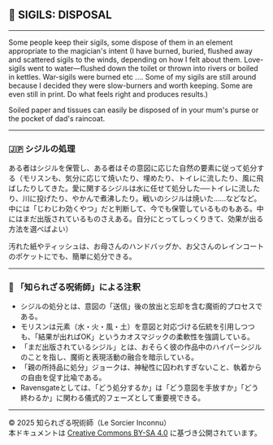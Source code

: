 ## 🧛 SIGILS: DISPOSAL

---

Some people keep their sigils, some dispose of them in an element appropriate to the magician's intent (I have burned, buried, flushed away and scattered sigils to the winds, depending on how I felt about them. Love-sigils went to water—flushed down the toilet or thrown into rivers or boiled in kettles. War-sigils were burned etc .... Some of my sigils are still around because I decided they were slow-burners and worth keeping. Some are even still in print. Do what feels right and produces results.)

Soiled paper and tissues can easily be disposed of in your mum's purse or the pocket of dad's raincoat.

---

### 🇯🇵 シジルの処理

ある者はシジルを保管し、ある者はその意図に応じた自然の要素に従って処分する（モリスンも、気分に応じて焼いたり、埋めたり、トイレに流したり、風に飛ばしたりしてきた。愛に関するシジルは水に任せて処分した──トイレに流したり、川に投げたり、やかんで煮沸したり。戦いのシジルは焼いた……などなど。中には「じわじわ効くやつ」だと判断して、今でも保管しているものもある。中にはまだ出版されているものさえある。自分にとってしっくりきて、効果が出る方法を選べばよい）

汚れた紙やティッシュは、お母さんのハンドバッグか、お父さんのレインコートのポケットにでも、簡単に処分できる。

---

### 🐌 「知られざる呪術師」による注釈

- シジルの処分とは、意図の「送信」後の放出と忘却を含む魔術的プロセスである。
- モリスンは元素（水・火・風・土）を意図と対応づける伝統を引用しつつも、「結果が出ればOK」というカオスマジックの柔軟性を強調している。
- 「まだ出版されているシジル」とは、おそらく彼の作品中のハイパーシジルのことを指し、魔術と表現活動の融合を暗示している。
- 「親の所持品に処分」ジョークは、神秘性に囚われすぎないこと、執着からの自由を促す比喩である。
- Ravensgateとしては、「どう処分するか」は「どう意図を手放すか」「どう終わるか」に関わる儀式的フェーズとして重要視できる。

---

© 2025 知られざる呪術師（Le Sorcier Inconnu）  
本ドキュメントは [Creative Commons BY-SA 4.0](https://creativecommons.org/licenses/by-sa/4.0/deed.ja) に基づき公開されています。
